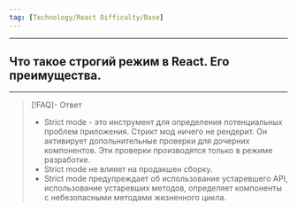 ```yaml
---
tag: [Technology/React Difficulty/Base]
---
```

----
## Что такое строгий режим в React. Его преимущества.
----
> [!FAQ]- Ответ
> - Strict mode - это инструмент для определения потенциальных проблем приложения. Стрикт мод ничего не рендерит. Он активирует допольнительные проверки для дочерних компонентов. Эти проверки производятся только в режиме разработке. 
> - Strict mode не влияет на продакшен сборку.
> - Strict mode предупреждает об использование устаревшего API, использование устаревших методов, определяет компоненты с небезопасными методами жизненного цикла. 